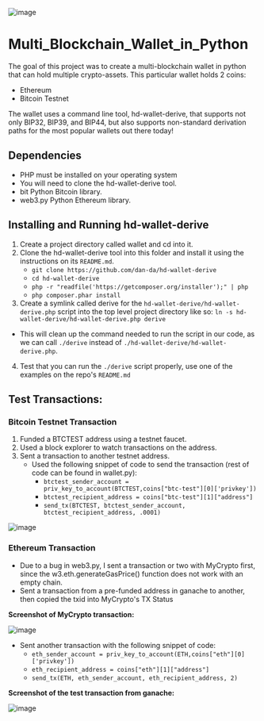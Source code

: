 ![image](https://user-images.githubusercontent.com/65314799/98048651-c4be5b00-1df3-11eb-902f-fa2055714897.png)

# Multi_Blockchain_Wallet_in_Python

The goal of this project was to create a multi-blockchain wallet in python that can hold multiple crypto-assets. 
This particular wallet holds 2 coins:
* Ethereum
* Bitcoin Testnet

The wallet uses a command line tool, hd-wallet-derive, that supports not only BIP32, BIP39, and BIP44, but also supports non-standard derivation paths for the most popular wallets out there today!

## Dependencies

* PHP must be installed on your operating system
* You will need to clone the hd-wallet-derive tool.
* bit Python Bitcoin library.
* web3.py Python Ethereum library.

## Installing and Running hd-wallet-derive

1. Create a project directory called wallet and cd into it.
2. Clone the hd-wallet-derive tool into this folder and install it using the instructions on its `README.md`.
    - `git clone https://github.com/dan-da/hd-wallet-derive`
    - `cd hd-wallet-derive`
    - `php -r "readfile('https://getcomposer.org/installer');" | php`
    - `php composer.phar install`
3. Create a symlink called derive for the `hd-wallet-derive/hd-wallet-derive.php` script into the top level project directory like so: `ln -s hd-wallet-derive/hd-wallet-derive.php derive`
  - This will clean up the command needed to run the script in our code, as we can call `./derive` instead of `./hd-wallet-derive/hd-wallet-derive.php`.
4. Test that you can run the `./derive` script properly, use one of the examples on the repo's `README.md`

## Test Transactions:

### Bitcoin Testnet Transaction

1. Funded a BTCTEST address using a testnet faucet.
2. Used a block explorer to watch transactions on the address.
3. Sent a transaction to another testnet address.
    - Used the following snippet of code to send the transaction (rest of code can be found in wallet.py):
        - `btctest_sender_account = priv_key_to_account(BTCTEST,coins["btc-test"][0]['privkey'])`
        - `btctest_recipient_address = coins["btc-test"][1]["address"]`
        - `send_tx(BTCTEST, btctest_sender_account, btctest_recipient_address, .0001)`
        
![image](https://user-images.githubusercontent.com/65314799/97379063-e23e7280-1891-11eb-9d55-bdd025245bf3.png)

### Ethereum Transaction

* Due to a bug in web3.py, I sent a transaction or two with MyCrypto first, since the w3.eth.generateGasPrice() function does not work with an empty chain. 
* Sent a transaction from a pre-funded address in ganache to another, then copied the txid into MyCrypto's TX Status

**Screenshot of MyCrypto transaction:**

![image](https://user-images.githubusercontent.com/65314799/97379728-69401a80-1893-11eb-8114-4ec4e4740f3e.png)

* Sent another transaction with the following snippet of code:
    - `eth_sender_account = priv_key_to_account(ETH,coins["eth"][0]['privkey'])`
    - `eth_recipient_address = coins["eth"][1]["address"]`
    - `send_tx(ETH, eth_sender_account, eth_recipient_address, 2)`
    
**Screenshot of the test transaction from ganache:**

![image](https://user-images.githubusercontent.com/65314799/97379743-765d0980-1893-11eb-94d1-0bcba8065f23.png)
